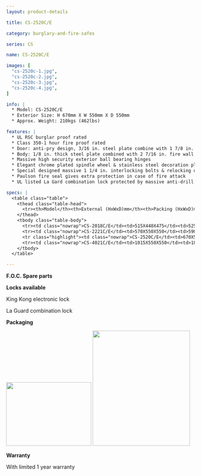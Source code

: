 ```yaml
---
layout: product-details

title: CS-2520C/E

category: burglary-and-fire-safes

series: CS

name: CS-2520C/E

images: [
  "cs-2520c-1.jpg",
  "cs-2520c-2.jpg",
  "cs-2520c-3.jpg",
  "cs-2520c-4.jpg",
]

info: |
  * Model: CS-2520C/E
  * Exterior Size: H 670mm X W 550mm X D 550mm
  * Approx. Weight: 210kgs (462lbs)

features: |
  * UL RSC burglar proof rated
  * Class 350-1 hour fire proof rated
  * Door: anti-pry design, 3/16 in. steel plate combine with 1 7/8 in. fire wall
  * Body: 1/8 in. thick steel plate combined with 2 7/16 in. fire wall
  * Massive high security exterior ball bearing hinges
  * Elegant chrome plated spindle wheel & stainless steel decoration plate
  * Special designed massive 1 1/4 in. interlocking bolts & relocking device to superior door security
  * Paulson fire seal gives extra protection in case of fire attack
  * UL listed La Gard combination lock protected by massive anti-drill plate

specs: |
  <table class="table">
    <thead class="table-head">
      <tr><th>Model</th><th>External (HxWxD)mm</th><th>Packing (HxWxD)mm</th><th>Weight (kg)</th><th>Door (mm)</th><th>Body (mm)</th><th>20’FCL (pcs)</th></tr>
    </thead>
    <tbody class="table-body">
      <tr><td class="nowrap">CS-2018C/E</td><td>515X440X475</td><td>525X460X525</td><td>135</td><td>5</td><td>3</td><td></td></tr>
      <tr><td class="nowrap">CS-2221C/E</td><td>570X550X550</td><td>590X570X600</td><td>185</td><td>5</td><td>3</td><td></td></tr>
      <tr class="highlight"><td class="nowrap">CS-2520C/E</td><td>670X550X500</td><td>690X570X550</td><td>210</td><td>5</td><td>3</td><td></td></tr>
      <tr><td class="nowrap">CS-4021C/E</td><td>1015X550X550</td><td>1035X570X600</td><td>295</td><td>5</td><td>3</td><td></td></tr>
    </tbody>
  </table>

---
```


**F.O.C. Spare parts**

**Locks available**

King Kong electronic lock

La Guard combination lock

**Packaging**

<img alt="" src="{IMAGE_CDN}/cs-2520c-5.jpg" style="width: 227px; height: 170px;" />

<img alt="" src="{IMAGE_CDN}/cs-2520c-6.jpg" style="width: 260px; height: 308px;" />

**Warranty**

With limited 1 year warranty
